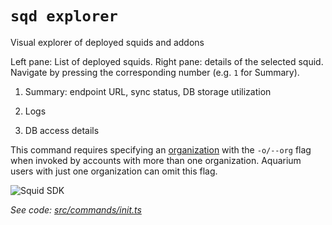 `sqd explorer`
==========

Visual explorer of deployed squids and addons

Left pane: List of deployed squids.
Right pane: details of the selected squid. Navigate by pressing the corresponding number (e.g. `1` for Summary).

1) Summary: endpoint URL, sync status, DB storage utilization

2) Logs

3) DB access details

This command requires specifying an [organization](/deploy-squid/organizations) with the `-o/--org` flag when invoked by accounts with more than one organization. Aquarium users with just one organization can omit this flag.

![Squid SDK](</img/sqd-explorer-snap.png>)

_See code: [src/commands/init.ts](https://github.com/subsquid/squid-cli/tree/master/src/commands/init.ts)_
